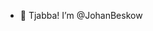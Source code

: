 - 👋 Tjabba! I’m @JohanBeskow

<!---
JohanBeskow/JohanBeskow is a ✨ special ✨ repository because its `README.md` (this file) appears on your GitHub profile.
You can click the Preview link to take a look at your changes.
--->
